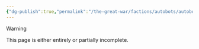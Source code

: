 ```yaml
---
{"dg-publish":true,"permalink":"/the-great-war/factions/autobots/autobot/"}
---
```

  
>[!warning] 
>This page is either entirely or partially incomplete. 


